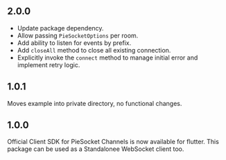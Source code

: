 ## 2.0.0

- Update package dependency.
- Allow passing `PieSocketOptions` per room.
- Add ability to listen for events by prefix.
- Add `closeAll` method to close all existing connection.
- Explicitly invoke the `connect` method to manage initial error and implement retry logic.

## 1.0.1

Moves example into private directory, no functional changes.

## 1.0.0

Official Client SDK for PieSocket Channels is now available for flutter.
This package can be used as a Standalonee WebSocket client too.